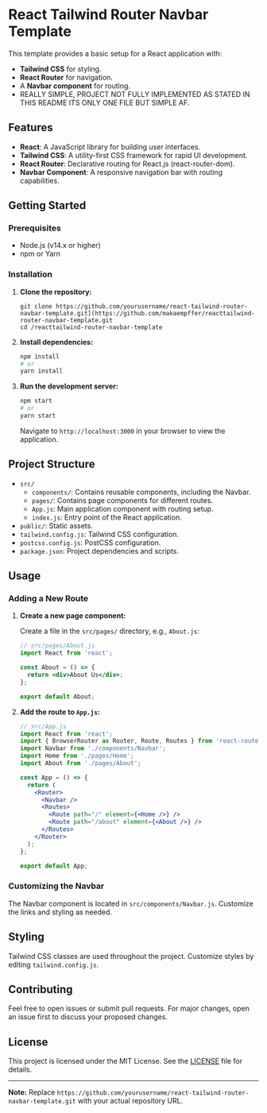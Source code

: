 # React Tailwind Router Navbar Template

This template provides a basic setup for a React application with:

- **Tailwind CSS** for styling.
- **React Router** for navigation.
- A **Navbar component** for routing.
- REALLY SIMPLE, PROJECT NOT FULLY IMPLEMENTED AS STATED IN THIS README ITS ONLY ONE FILE BUT SIMPLE AF.

## Features

- **React**: A JavaScript library for building user interfaces.
- **Tailwind CSS**: A utility-first CSS framework for rapid UI development.
- **React Router**: Declarative routing for React.js (react-router-dom).
- **Navbar Component**: A responsive navigation bar with routing capabilities.

## Getting Started

### Prerequisites

- Node.js (v14.x or higher)
- npm or Yarn

### Installation

1. **Clone the repository:**

    ```https
    git clone https://github.com/yourusername/react-tailwind-router-navbar-template.git](https://github.com/makaempffer/reacttailwind-router-navbar-template.git
    cd /reacttailwind-router-navbar-template
    ```

2. **Install dependencies:**

    ```bash
    npm install
    # or
    yarn install
    ```

3. **Run the development server:**

    ```bash
    npm start
    # or
    yarn start
    ```

   Navigate to `http://localhost:3000` in your browser to view the application.

## Project Structure

- `src/`
  - `components/`: Contains reusable components, including the Navbar.
  - `pages/`: Contains page components for different routes.
  - `App.js`: Main application component with routing setup.
  - `index.js`: Entry point of the React application.
- `public/`: Static assets.
- `tailwind.config.js`: Tailwind CSS configuration.
- `postcss.config.js`: PostCSS configuration.
- `package.json`: Project dependencies and scripts.

## Usage

### Adding a New Route

1. **Create a new page component:**

   Create a file in the `src/pages/` directory, e.g., `About.js`:

    ```jsx
    // src/pages/About.js
    import React from 'react';

    const About = () => {
      return <div>About Us</div>;
    };

    export default About;
    ```

2. **Add the route to `App.js`:**

    ```jsx
    // src/App.js
    import React from 'react';
    import { BrowserRouter as Router, Route, Routes } from 'react-router-dom';
    import Navbar from './components/Navbar';
    import Home from './pages/Home';
    import About from './pages/About';

    const App = () => {
      return (
        <Router>
          <Navbar />
          <Routes>
            <Route path="/" element={<Home />} />
            <Route path="/about" element={<About />} />
          </Routes>
        </Router>
      );
    };

    export default App;
    ```

### Customizing the Navbar

The Navbar component is located in `src/components/Navbar.js`. Customize the links and styling as needed.

## Styling

Tailwind CSS classes are used throughout the project. Customize styles by editing `tailwind.config.js`.

## Contributing

Feel free to open issues or submit pull requests. For major changes, open an issue first to discuss your proposed changes.

## License

This project is licensed under the MIT License. See the [LICENSE](LICENSE) file for details.

---

**Note:** Replace `https://github.com/yourusername/react-tailwind-router-navbar-template.git` with your actual repository URL.
